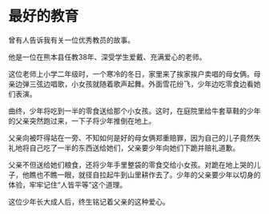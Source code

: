 # 最好的教育

曾有人告诉我有关一位优秀教员的故事。 

他是一位在熊本县任教38年、深受学生爱戴、充满爱心的老师。 

这位老师上小学二年级时，一个寒冷的冬日，家里来了挨家挨户卖唱的母女俩。母亲边弹三弦边唱歌，小女孩就随着歌声起舞。外面雪花纷飞，少年边吃零食边看她们表演。 

曲终，少年将吃到一半的零食送给那个小女孩。这时，在庭院里给牛套草鞋的少年的父亲突然跑过来，一下子将少年推倒在地上。 

父亲向被吓得站在一旁、不知如何是好的母女俩郑重赔罪，因为自己的儿子竟然失礼地将自己吃了一半的东西送给她们，父亲要少年向她们下跪并赔礼道歉。 

父亲不但送给她们粮食，还将少年手里整袋的零食交给小女孩。对跪在地上哭的儿子，他瞧也不瞧一眼，就径自拉起牛到山里耕作去了。少年的父亲要少年以切身的体验，牢牢记住“人皆平等”这个道理。 

这位少年长大成人后，终生铭记着父亲的这种爱心。